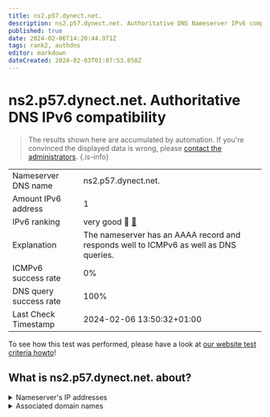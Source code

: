 ```yaml
---
title: ns2.p57.dynect.net.
description: ns2.p57.dynect.net. Authoritative DNS Nameserver IPv6 compatibility
published: true
date: 2024-02-06T14:20:44.971Z
tags: rank2, authdns
editor: markdown
dateCreated: 2024-02-03T01:07:53.858Z
---
```


# ns2.p57.dynect.net. Authoritative DNS IPv6 compatibility

> The results shown here are accumulated by automation. If you're convinced the displayed data is wrong, please [contact the administrators](/howto/chat). 
{.is-info}




|   |   |
| - | - |
| Nameserver DNS name | ns2.p57.dynect.net.
| Amount IPv6 address | 1
| IPv6 ranking | very good :2nd_place_medal: [🔗](/howto/ranking) |
| Explanation | The nameserver has an AAAA record and responds well to ICMPv6 as well as DNS queries. |
| ICMPv6 success rate | 0%|
| DNS query success rate | 100% |
| Last Check Timestamp | 2024-02-06 13:50:32+01:00 |

To see how this test was performed, please have a look at [our website test criteria howto](/howto/testcriteria/authdns)!


## What is ns2.p57.dynect.net. about?




<details>
<summary>Nameserver's IP addresses</summary>

2600:2000:2220::57

</details>



<details>
<summary>Associated domain names</summary>

paypal.com

</details>
